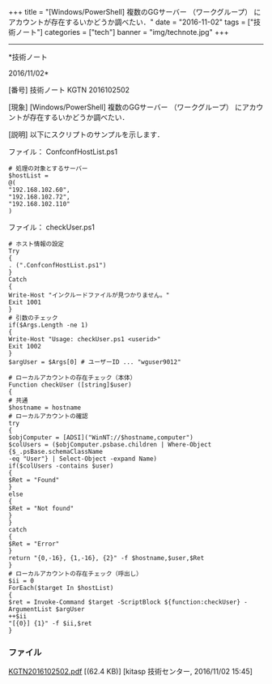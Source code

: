 ﻿+++
title = "[Windows/PowerShell] 複数のGGサーバー （ワークグループ） にアカウントが存在するいかどうか調べたい．"
date = "2016-11-02"
tags = ["技術ノート"]
categories = ["tech"]
banner = "img/technote.jpg"
+++

-----------------------------------------------------------------------------------------------------------------------------

*技術ノート

2016/11/02*


[番号]
技術ノート KGTN 2016102502

[現象]
[Windows/PowerShell] 複数のGGサーバー （ワークグループ）
にアカウントが存在するいかどうか調べたい．

[説明]
以下にスクリプトのサンプルを示します．

ファイル： ConfconfHostList.ps1

    # 処理の対象とするサーバー
    $hostList =
    @(
    "192.168.102.60",
    "192.168.102.72",
    "192.168.102.110" 
    )

ファイル： checkUser.ps1

    # ホスト情報の設定
    Try
    {
    . (".ConfconfHostList.ps1")
    }
    Catch
    {
    Write-Host "インクルードファイルが見つかりません。" 
    Exit 1001
    }
    # 引数のチェック
    if($Args.Length -ne 1)
    {
    Write-Host "Usage: checkUser.ps1 <userid>" 
    Exit 1002
    }
    $argUser = $Args[0] # ユーザーID ... "wguser9012" 

    # ローカルアカウントの存在チェック（本体）
    Function checkUser ([string]$user)
    {
    # 共通
    $hostname = hostname
    # ローカルアカウントの確認
    try
    {
    $objComputer = [ADSI]("WinNT://$hostname,computer")
    $colUsers = ($objComputer.psbase.children | Where-Object {$_.psBase.schemaClassName
    -eq "User"} | Select-Object -expand Name)
    if($colUsers -contains $user)
    {
    $Ret = "Found" 
    }
    else
    {
    $Ret = "Not found" 
    }
    }
    catch
    {
    $Ret = "Error" 
    }
    return "{0,-16}, {1,-16}, {2}" -f $hostname,$user,$Ret
    }
    # ローカルアカウントの存在チェック（呼出し）
    $ii = 0
    ForEach($target In $hostList)
    {
    $ret = Invoke-Command $target -ScriptBlock ${function:checkUser} -ArgumentList $argUser
    ++$ii
    "[{0}] {1}" -f $ii,$ret
    }


### ファイル

 
 


[KGTN2016102502.pdf](http://techreport.kitasp.net/attachments/download/3180/KGTN2016102502.pdf)
 [(62.4 KB)] [kitasp 技術センター, 2016/11/02
15:45]


 


 


